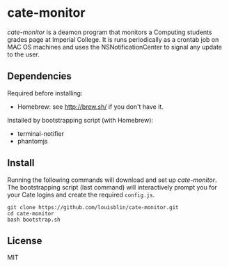 # cate-monitor

*cate-monitor* is a deamon program that monitors a Computing students grades 
page at Imperial College. It is runs periodically as a crontab job on MAC OS
machines and uses the NSNotificationCenter to signal any update to the user.

## Dependencies

Required before installing:
- Homebrew: see http://brew.sh/ if you don't have it.

Installed by bootstrapping script (with Homebrew):
- terminal-notifier
- phantomjs

## Install

Running the following commands will download and set up *cate-monitor*. The 
bootstrapping script (last command) will interactively prompt you for your 
Cate logins and create the required `config.js`.

```shell
git clone https://github.com/louisblin/cate-monitor.git
cd cate-monitor
bash bootstrap.sh
```

## License 

MIT

